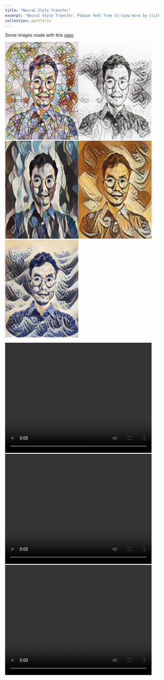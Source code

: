 ```yaml
---
title: "Neural Style Transfer"
excerpt: "Neural Style Transfer. Please feel free to view more by clicking the title.<br/><video src='/images/v2.mp4' width='720' height='360' controls preload></video>"
collection: portfolio
---
```


Some images made with this [repo](https://github.com/dykuang/RealTime-Neural-Style-Transfer-with-TF-Hub).

<img src = '/images/tt.png' height="320" width="240"><img src = '/images/tt1.jpg' height="320" width="240">
<img src = '/images/tt2.jpg' height="320" width="240"><img src = '/images/tt3.jpg' height="320" width="240">
<img src = '/images/tt4.jpg' height="320" width="240">

<video src='/images/v1.mp4' width='480' height='360' controls preload></video>
<video src='/images/v2.mp4' width='480' height='360' controls preload></video>
<video src='/images/v3.mp4' width='480' height='360' controls preload></video>
